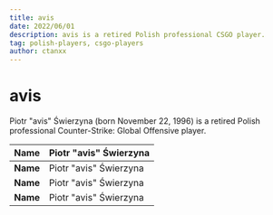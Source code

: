```yaml
---
title: avis
date: 2022/06/01
description: avis is a retired Polish professional CSGO player.
tag: polish-players, csgo-players
author: ctanxx
---
```


# avis

Piotr "avis" Świerzyna (born November 22, 1996) is a retired Polish professional Counter-Strike: Global Offensive player.

| **Name** | **Piotr "avis" Świerzyna** |
| -------- | ---------------------- |
| **Name** | Piotr "avis" Świerzyna |
| **Name** | Piotr "avis" Świerzyna |
| **Name** | Piotr "avis" Świerzyna |

